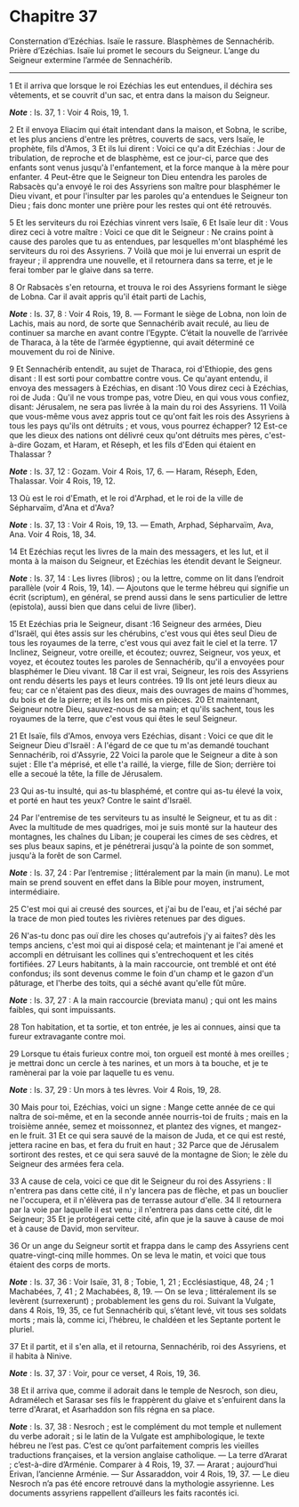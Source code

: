 # Chapitre 37

Consternation d’Ezéchias.
Isaïe le rassure.
Blasphèmes de Sennachérib.
Prière d’Ezéchias.
Isaïe lui promet le secours du Seigneur.
L’ange du Seigneur extermine l’armée de Sennachérib.

***

1 Et il arriva que lorsque le roi Ezéchias les eut entendues, il déchira ses vêtements, et se couvrit d'un sac, et entra dans la maison du Seigneur.

***Note*** :  Is. 37, 1 : Voir 4 Rois, 19, 1.

2 Et il envoya Eliacim qui était intendant dans la maison, et Sobna, le scribe, et les plus anciens d'entre les prêtres, couverts de sacs, vers Isaïe, le prophète, fils d'Amos, 3 Et ils lui dirent : Voici ce qu'a dit Ezéchias : Jour de tribulation, de reproche et de blasphème, est ce jour-ci, parce que des enfants sont venus jusqu'à l'enfantement, et la force manque à la mère pour enfanter. 4 Peut-être que le Seigneur ton Dieu entendra les paroles de Rabsacès qu'a envoyé le roi des Assyriens son maître pour blasphémer le Dieu vivant, et pour l'insulter par les paroles qu'a entendues le Seigneur ton Dieu ; fais donc monter une prière pour les restes qui ont été retrouvés.


5 Et les serviteurs du roi Ezéchias vinrent vers Isaïe, 6 Et Isaïe leur dit : Vous direz ceci à votre maître : Voici ce que dit le Seigneur : Ne crains point à cause des paroles que tu as entendues, par lesquelles m'ont blasphémé les serviteurs du roi des Assyriens. 7 Voilà que moi je lui enverrai un esprit de frayeur ; il apprendra une nouvelle, et il retournera dans sa terre, et je le ferai tomber par le glaive dans sa terre.


8 Or Rabsacès s'en retourna, et trouva le roi des Assyriens formant le siège de Lobna. Car il avait appris qu'il était parti de Lachis,

***Note*** :  Is. 37, 8 : Voir 4 Rois, 19, 8. ― Formant le siège de Lobna, non loin de Lachis, mais au nord, de sorte que Sennachérib avait reculé, au lieu de continuer sa marche en avant contre l’Egypte. C’était la nouvelle de l’arrivée de Tharaca, à la tête de l’armée égyptienne, qui avait déterminé ce mouvement du roi de Ninive.

9 Et Sennachérib entendit, au sujet de Tharaca, roi d'Ethiopie, des gens disant : Il est sorti pour combattre contre vous. Ce qu'ayant entendu, il envoya des messagers à Ezéchias, en disant :10 Vous direz ceci à Ezéchias, roi de Juda : Qu'il ne vous trompe pas, votre Dieu, en qui vous vous confiez, disant: Jérusalem, ne sera pas livrée à la main du roi des Assyriens. 11 Voilà que vous-même vous avez appris tout ce qu'ont fait les rois des Assyriens à tous les pays qu'ils ont détruits ; et vous, vous pourrez échapper? 12 Est-ce que les dieux des nations ont délivré ceux qu'ont détruits mes pères, c'est-à-dire Gozam, et Haram, et Réseph, et les fils d'Eden qui étaient en Thalassar ?

***Note*** :  Is. 37, 12 : Gozam. Voir 4 Rois, 17, 6. ― Haram, Réseph, Eden, Thalassar. Voir 4 Rois, 19, 12.

13 Où est le roi d'Emath, et le roi d'Arphad, et le roi de la ville de Sépharvaïm, d'Ana et d'Ava?

***Note*** :  Is. 37, 13 : Voir 4 Rois, 19, 13. ― Emath, Arphad, Sépharvaïm, Ava, Ana. Voir 4 Rois, 18, 34.


14 Et Ezéchias reçut les livres de la main des messagers, et les lut, et il monta à la maison du Seigneur, et Ezéchias les étendit devant le Seigneur.

***Note*** :  Is. 37, 14 : Les livres (libros) ; ou la lettre, comme on lit dans l’endroit parallèle (voir 4 Rois, 19, 14). ― Ajoutons que le terme hébreu qui signifie un écrit (scriptum), en général, se prend aussi dans le sens particulier de lettre (epistola), aussi bien que dans celui de livre (liber).

15 Et Ezéchias pria le Seigneur, disant :16 Seigneur des armées, Dieu d'Israël, qui êtes assis sur les chérubins, c'est vous qui êtes seul Dieu de tous les royaumes de la terre, c'est vous qui avez fait le ciel et la terre. 17 Inclinez, Seigneur, votre oreille, et écoutez; ouvrez, Seigneur, vos yeux, et voyez, et écoutez toutes les paroles de Sennachérib, qu'il a envoyées pour blasphémer le Dieu vivant. 18 Car il est vrai, Seigneur, les rois des Assyriens ont rendu déserts les pays et leurs contrées. 19 Ils ont jeté leurs dieux au feu; car ce n'étaient pas des dieux, mais des ouvrages de mains d'hommes, du bois et de la pierre; et ils les ont mis en pièces. 20 Et maintenant, Seigneur notre Dieu, sauvez-nous de sa main; et qu'ils sachent, tous les royaumes de la terre, que c'est vous qui êtes le seul Seigneur.


21 Et Isaïe, fils d'Amos, envoya vers Ezéchias, disant : Voici ce que dit le Seigneur Dieu d'Israël : A l'égard de ce que tu m'as demandé touchant Sennachérib, roi d'Assyrie, 22 Voici la parole que le Seigneur a dite à son sujet : Elle t'a méprisé, et elle t'a raillé, la vierge, fille de Sion; derrière toi elle a secoué la tête, la fille de Jérusalem.


23 Qui as-tu insulté, qui as-tu blasphémé, et contre qui as-tu élevé la voix, et porté en haut tes yeux? Contre le saint d'Israël.


24 Par l'entremise de tes serviteurs tu as insulté le Seigneur, et tu as dit : Avec la multitude de mes quadriges, moi je suis monté sur la hauteur des montagnes, les chaînes du Liban; je couperai les cimes de ses cèdres, et ses plus beaux sapins, et je pénétrerai jusqu'à la pointe de son sommet, jusqu'à la forêt de son Carmel.

***Note*** :  Is. 37, 24 : Par l’entremise ; littéralement par la main (in manu). Le mot main se prend souvent en effet dans la Bible pour moyen, instrument, intermédiaire.


25 C'est moi qui ai creusé des sources, et j'ai bu de l'eau, et j'ai séché par la trace de mon pied toutes les rivières retenues par des digues.


26 N'as-tu donc pas ouï dire les choses qu'autrefois j'y ai faites? dès les temps anciens, c'est moi qui ai disposé cela; et maintenant je l'ai amené et accompli en détruisant les collines qui s'entrechoquent et les cités fortifiées. 27 Leurs habitants, à la main raccourcie, ont tremblé et ont été confondus; ils sont devenus comme le foin d'un champ et le gazon d'un pâturage, et l'herbe des toits, qui a séché avant qu'elle fût mûre.

***Note*** :  Is. 37, 27 : A la main raccourcie (breviata manu) ; qui ont les mains faibles, qui sont impuissants.


28 Ton habitation, et ta sortie, et ton entrée, je les ai connues, ainsi que ta fureur extravagante contre moi.


29 Lorsque tu étais furieux contre moi, ton orgueil est monté à mes oreilles ; je mettrai donc un cercle à tes narines, et un mors à ta bouche, et je te ramènerai par la voie par laquelle tu es venu.

***Note*** :  Is. 37, 29 : Un mors à tes lèvres. Voir 4 Rois, 19, 28.


30 Mais pour toi, Ezéchias, voici un signe : Mange cette année de ce qui naîtra de soi-même, et en la seconde année nourris-toi de fruits ; mais en la troisième année, semez et moissonnez, et plantez des vignes, et mangez-en le fruit. 31 Et ce qui sera sauvé de la maison de Juda, et ce qui est resté, jettera racine en bas, et fera du fruit en haut ; 32 Parce que de Jérusalem sortiront des restes, et ce qui sera sauvé de la montagne de Sion; le zèle du Seigneur des armées fera cela.


33 A cause de cela, voici ce que dit le Seigneur du roi des Assyriens : Il n'entrera pas dans cette cité, il n'y lancera pas de flèche, et pas un bouclier ne l'occupera, et il n'élèvera pas de terrasse autour d'elle. 34 Il retournera par la voie par laquelle il est venu ; il n'entrera pas dans cette cité, dit le Seigneur; 35 Et je protégerai cette cité, afin que je la sauve à cause de moi et à cause de David, mon serviteur.


36 Or un ange du Seigneur sortit et frappa dans le camp des Assyriens cent quatre-vingt-cinq mille hommes. On se leva le matin, et voici que tous étaient des corps de morts.

***Note*** :  Is. 37, 36 : Voir Isaïe, 31, 8 ; Tobie, 1, 21 ; Ecclésiastique, 48, 24 ; 1 Machabées, 7, 41 ; 2 Machabées, 8, 19. ― On se leva ; littéralement ils se levèrent (surrexerunt) ; probablement les gens du roi. Suivant la Vulgate, dans 4 Rois, 19, 35, ce fut Sennachérib qui, s’étant levé, vit tous ses soldats morts ; mais là, comme ici, l’hébreu, le chaldéen et les Septante portent le pluriel.

37 Et il partit, et il s'en alla, et il retourna, Sennachérib, roi des Assyriens, et il habita à Ninive.

***Note*** :  Is. 37, 37 : Voir, pour ce verset, 4 Rois, 19, 36.

38 Et il arriva que, comme il adorait dans le temple de Nesroch, son dieu, Adramélech et Sarasar ses fils le frappèrent du glaive et s'enfuirent dans la terre d'Ararat, et Asarhaddon son fils régna en sa place.

***Note*** :  Is. 37, 38 : Nesroch ; est le complément du mot temple et nullement du verbe adorait ; si le latin de la Vulgate est amphibologique, le texte hébreu ne l’est pas. C’est ce qu’ont parfaitement compris les vieilles traductions françaises, et la version anglaise catholique. ― La terre d’Ararat ; c’est-à-dire d’Arménie. Comparer à 4 Rois, 19, 37. ― Ararat ; aujourd’hui Erivan, l’ancienne Arménie. ― Sur Assaraddon, voir 4 Rois, 19, 37. ― Le dieu Nesroch n’a pas été encore retrouvé dans la mythologie assyrienne. Les documents assyriens rappellent d’ailleurs les faits racontés ici.

